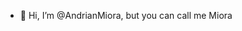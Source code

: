 - 👋 Hi, I’m @AndrianMiora, but you can call me Miora


<!---
AndrianMiora/AndrianMiora is a ✨ special ✨ repository because its `README.md` (this file) appears on your GitHub profile.
You can click the Preview link to take a look at your changes.
--->
